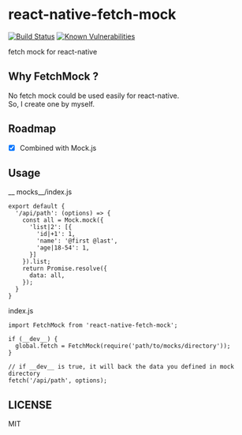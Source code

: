 # react-native-fetch-mock
[![Build Status](https://travis-ci.org/WhatAKitty/react-native-fetch-mock.svg?branch=master)](https://travis-ci.org/WhatAKitty/react-native-fetch-mock)
[![Known Vulnerabilities](https://snyk.io/test/npm/react-native-fetch-mock/badge.svg)](https://snyk.io/test/npm/react-native-fetch-mock)

fetch mock for react-native

## Why FetchMock ?
No fetch mock could be used easily for react-native.  
So, I create one by myself.

## Roadmap
- [x] Combined with Mock.js

## Usage

__ mocks__/index.js
```
export default {
  '/api/path': (options) => {
    const all = Mock.mock({
      'list|2': [{
        'id|+1': 1,
        'name': '@first @last',
        'age|18-54': 1,
      }]
    }).list;
    return Promise.resolve({
      data: all,
    });
  }
}
```
index.js
```
import FetchMock from 'react-native-fetch-mock';

if (__dev__) {
  global.fetch = FetchMock(require('path/to/mocks/directory'));
}

// if __dev__ is true, it will back the data you defined in mock directory
fetch('/api/path', options);
```
## LICENSE

MIT

